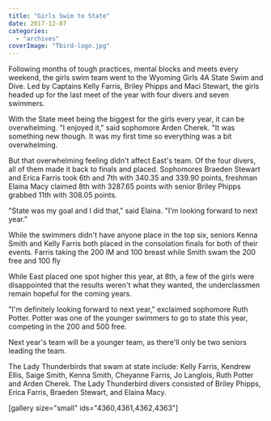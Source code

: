 ```yaml
---
title: "Girls Swim to State"
date: 2017-12-07
categories: 
  - "archives"
coverImage: "Tbird-logo.jpg"
---
```


Following months of tough practices, mental blocks and meets every weekend, the girls swim team went to the Wyoming Girls 4A State Swim and Dive. Led by Captains Kelly Farris, Briley Phipps and Maci Stewart, the girls headed up for the last meet of the year with four divers and seven swimmers.

With the State meet being the biggest for the girls every year, it can be overwhelming. "I enjoyed it," said sophomore Arden Cherek. "It was something new though. It was my first time so everything was a bit overwhelming.

But that overwhelming feeling didn't affect East's team. Of the four divers, all of them made it back to finals and placed. Sophomores Braeden Stewart and Erica Farris took 6th and 7th with 340.35 and 339.90 points, freshman Elaina Macy claimed 8th with 3287.65 points with senior Briley Phipps grabbed 11th with 308.05 points.

"State was my goal and I did that," said Elaina. "I'm looking forward to next year."

While the swimmers didn't have anyone place in the top six, seniors Kenna Smith and Kelly Farris both placed in the consolation finals for both of their events. Farris taking the 200 IM and 100 breast while Smith swam the 200 free and 100 fly

While East placed one spot higher this year, at 8th, a few of the girls were disappointed that the results weren't what they wanted, the underclassmen remain hopeful for the coming years.

"I'm definitely looking forward to next year," exclaimed sophomore Ruth Potter. Potter was one of the younger swimmers to go to state this year, competing in the 200 and 500 free.

Next year's team will be a younger team, as there'll only be two seniors leading the team.

The Lady Thunderbirds that swam at state include: Kelly Farris, Kendrew Ellis, Saige Smith, Kenna Smith, Cheyanne Farris, Jo Langlois, Ruth Potter and Arden Cherek. The Lady Thunderbird divers consisted of Briley Phipps, Erica Farris, Braeden Stewart, and Elaina Macy.

\[gallery size="small" ids="4360,4361,4362,4363"\]
